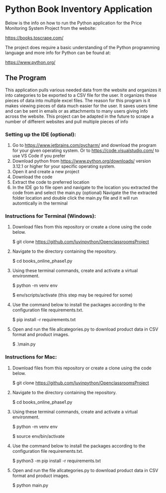 # Python Book Inventory Application
Below is the info on how to run the Python application for the Price Monitoring System Project from the website: 

https://books.toscrape.com/

The project does require a basic understanding of the Python programming language and more info for Python can be found at:

https://www.python.org/

## The Program
This application pulls various needed data from the website and organizes it into categories to be exported to a CSV file for the user.
It organizes these pieces of data into multiple excel files. The reason for this program is it makes viewing pieces of data much easier for the user. 
It saves users time and can be sent in emails or as attachments to many users giving info across the website.
This project can be adapted in the future to scrape a number of different websites and pull multiple pieces of info


### Setting up the IDE (optional):
1. Go to https://www.jetbrains.com/pycharm/
   and download the program for your given operating system. 
    Or to https://code.visualstudio.com/
   to use VS Code if you prefer
3. Download python
   from https://www.python.org/downloads/ version 3.12.1 or higher for your specific operating system. 
5. Open it and create a new project
6. Download the code
7. Extract the code to preferred location
8. In the IDE go to file open and navigate to the location you extracted the code from and select the main.py
(optional) Navigate the the extracted folder location and double click the main.py file and it will run automtically in the terminal

### Instructions for Terminal (Windows):
1. Download files from this repository or create a clone using the code below.

    $ git clone https://github.com/luvinpython/OpenclassroomsProject

2. Navigate to the directory containing the repository.

    $ cd books_online_phase1.py

3. Using these terminal commands, create and activate a virtual environment.

    $ python -m venv env

    $ env/scripts/activate (this step may be required for some)

5. Use the command below to install the packages according to the configuration file requirements.txt.

    $ pip install -r requirements.txt

6. Open and run the file allcategories.py to download product data in CSV format and product images.

    $ .\main.py

### Instructions for Mac:

1. Download files from this repository or create a clone using the code below.

   $ git clone https://github.com/luvinpython/OpenclassroomsProject

2. Navigate to the directory containing the repository.

    $ cd books_online_phase1.py

3. Using these terminal commands, create and activate a virtual environment.

    $ python -m venv env

    $ source env/bin/activate

4. Use the command below to install the packages according to the configuration file requirements.txt.

    $ python3 -m pip install -r requirements.txt

5. Open and run the file allcategories.py to download product data in CSV format and product images.

    $ python main.py
